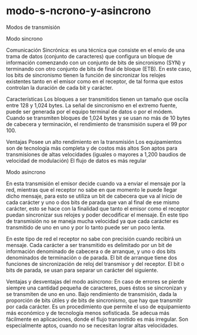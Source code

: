 # modo-s-ncrono-y-asincrono
Modos de transmisión  

Modo  sincrono

Comunicación Sincrónica: es una técnica que consiste en el envío de una trama de datos (conjunto de caracteres) que configura un bloque de información comenzando con un conjunto de bits de sincronismo (SYN) y terminando con otro conjunto de bits de final de bloque (ETB). En este caso, los bits de sincronismo tienen la función de sincronizar los relojes existentes tanto en el emisor como en el receptor, de tal forma que estos controlan la duración de cada bit y carácter.


Características
Los bloques a ser transmitidos tienen un tamaño que oscila entre 128 y 1,024 bytes. La señal de sincronismo en el extremo fuente, puede ser generada por el equipo terminal de datos o por el módem. Cuando se transmiten bloques de 1,024 bytes y se usan no más de 10 bytes de cabecera y terminación, el rendimiento de transmisión supera el 99 por 100.

Ventajas
Posee un alto rendimiento en la transmisión
Los equipamientos son de tecnología más completa y de costos más altos
Son aptos para transmisiones de altas velocidades (iguales o mayores a 1,200 baudios de velocidad de modulación)
El flujo de datos es más regular

Modo asincrono

 En esta transmisión el emisor decide cuando va a enviar el mensaje por la red, mientras que el receptor no sabe en que momento le puede llegar dicho mensaje, para esto se utiliza un bit de cabecera que va al inicio de cada carácter y uno o dos bits de parada que van al final de ese mismo carácter, esto se hace con la finalidad que tanto el emisor como el receptor puedan sincronizar sus relojes y poder decodificar el mensaje.
En este tipo de transmisión no se maneja mucha velocidad ya que cada carácter es transmitido de uno en uno y por lo tanto puede ser un poco lenta.



En este tipo de red el receptor no sabe con precisión cuando recibirá un mensaje. Cada carácter a ser transmitido es delimitado por un bit de información denominado de cabecera o de arranque, y uno o dos bits denominados de terminación o de parada.
El bit de arranque tiene dos funciones de sincronización de reloj del transmisor y del receptor.
El bit o bits de parada, se usan para separar un carácter del siguiente.


Ventajas y desventajas del modo asíncrono:
En caso de errores se pierde siempre una cantidad pequeña de caracteres, pues éstos se sincronizan y se transmiten de uno en uno.
Bajo rendimiento de transmisión, dada la proporción de bits útiles y de bits de sincronismo, que hay que transmitir por cada carácter.
Es un procedimiento que permite el uso de equipamiento más económico y de tecnología menos sofisticada.
Se adecua más fácilmente en aplicaciones, donde el flujo transmitido es más irregular.
Son especialmente aptos, cuando no se necesitan lograr altas velocidades.
